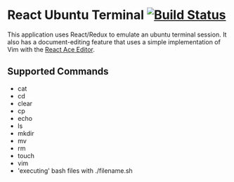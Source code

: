# React Ubuntu Terminal [![Build Status](https://travis-ci.com/austinoboyle/bash.svg?token=XDr8uLerydyeMgrUBsUe&branch=master)](https://travis-ci.com/austinoboyle/bash)

This application uses React/Redux to emulate an ubuntu terminal session.  It also has a document-editing feature that uses a simple implementation of Vim with the [React Ace Editor](https://github.com/securingsincity/react-ace).

## Supported Commands
- cat
- cd
- clear
- cp
- echo
- ls
- mkdir
- mv
- rm
- touch
- vim
- 'executing' bash files with ./filename.sh
